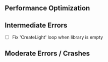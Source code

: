 ## Performance Optimization

## Intermediate Errors

- [ ] Fix 'CreateLight' loop when library is empty

## Moderate Errors / Crashes
